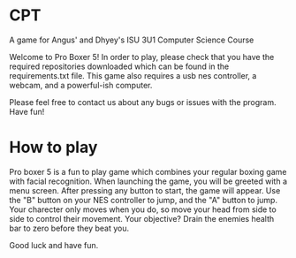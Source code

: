 # CPT
A game for Angus' and Dhyey's ISU 3U1 Computer Science Course

Welcome to Pro Boxer 5! In order to play, please check that you have the required repositories downloaded which can be found in the requirements.txt file. This game also requires a usb nes controller, a webcam, and a powerful-ish computer. 

Please feel free to contact us about any bugs or issues with the program. Have fun!

# How to play

Pro boxer 5 is a fun to play game which combines your regular boxing game with facial recognition. When launching the game, you will be greeted with a menu screen. After pressing any button to start, the game will appear. Use the "B" button on your NES controller to jump, and the "A" button to jump. Your charecter only moves when you do, so move your head from side to side to control their movement. Your objective? Drain the enemies health bar to zero before they beat you.

Good luck and have fun.
